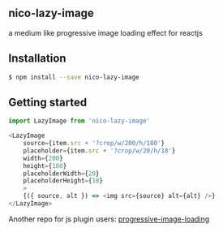 ## nico-lazy-image

a medium like progressive image loading effect for reactjs

## Installation

```bash
$ npm install --save nico-lazy-image
```

## Getting started


```javascript
import LazyImage from 'nico-lazy-image'

<LazyImage
    source={item.src + '?crop/w/200/h/180'}
    placeholder={item.src + '?crop/w/20/h/18'}
    width={200}
    height={180}
    placeholderWidth={20}
    placeholderHeight={18}
    >
    {({ source, alt }) => <img src={source} alt={alt} />}
</LazyImage>

```


Another repo for js plugin users:  [progressive-image-loading](https://github.com/nicholasxjy/progressive-image-loading)